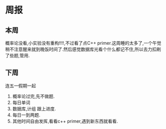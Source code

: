 # 周报
## 本周
概率论没看,小实验没有重构!!!!,不过看了点C++ primer.这周睡的太多了,一个午觉稍不注意醒来就到晚饭时间了.然后感觉数据库光看个什么都记不住,所以去力扣刷了些题,管用.
## 下周
连五一假期一起
1. 概率论过完,先不做题.
2. 每日单词
3. 数据库,计组 跟上进度.
4. 每日一到两题.
5. 其他时间自由发挥,看看c++ primer,遇到新东西就看看.
